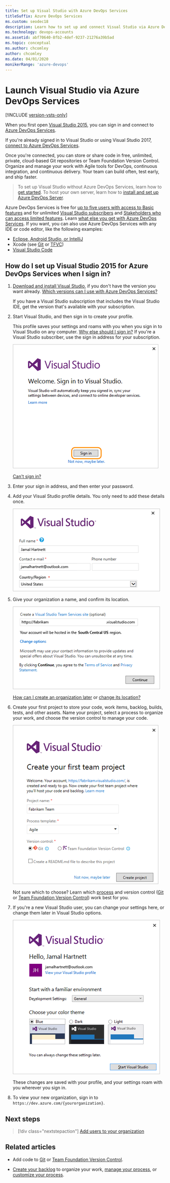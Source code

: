 ```yaml
---
title: Set up Visual Studio with Azure DevOps Services
titleSuffix: Azure DevOps Services
ms.custom: seodec18
description: Learn how to set up and connect Visual Studio via Azure DevOps Services.
ms.technology: devops-accounts
ms.assetid: abf70640-8fb2-4def-9237-21276a39b5ad
ms.topic: conceptual
ms.author: chcomley
author: chcomley
ms.date: 04/01/2020
monikerRange: 'azure-devops'
---
```


# Launch Visual Studio via Azure DevOps Services

[!INCLUDE [version-vsts-only](../../includes/version-vsts-only.md)]

When you first open [Visual Studio 2015](https://visualstudio.microsoft.com/products/vs-2015-product-editions), 
you can sign in and connect to [Azure DevOps Services](https://visualstudio.microsoft.com/products/visual-studio-team-services-vs).

If you're already signed in to Visual Studio or using Visual Studio 2017, [connect to Azure DevOps Services](../../repos/git/gitquickstart.md).

Once you're connected, you can store or share code in free, unlimited, private, 
cloud-based Git repositories or Team Foundation Version Control. 
Organize and manage your work with Agile tools for DevOps, 
continuous integration, and continuous delivery. Your team can build often, 
test early, and ship faster.

> To set up Visual Studio without Azure DevOps Services, 
> learn how to [get started](https://msdn.microsoft.com/library/e2h7fzkw.aspx). 
> To host your own server, 
> learn how to [install and set up Azure DevOps Server](/azure/devops/server/install/get-started).

Azure DevOps Services is free for [up to five users with access to Basic features](https://visualstudio.microsoft.com/products/visual-studio-team-services-feature-matrix-vs) and for unlimited [Visual Studio subscribers](https://visualstudio.microsoft.com/products/how-to-buy-vs) and [Stakeholders who can access limited features](https://visualstudio.microsoft.com/products/visual-studio-team-services-feature-matrix-vs).
Learn [what else you get with Azure DevOps Services](https://visualstudio.microsoft.com/pricing/visual-studio-team-services-pricing-vs). 
If you want, you can also use Azure DevOps Services with any IDE or code editor, like the following examples:

* [Eclipse, Android Studio, or IntelliJ](../../java/index.md)
* Xcode (see [Git](../../repos/git/share-your-code-in-git-xcode.md) or [TFVC](../../repos/tfvc/share-your-code-in-tfvc-xcode.md))
* [Visual Studio Code](https://code.visualstudio.com/docs/editor/versioncontrol)

## How do I set up Visual Studio 2015 for Azure DevOps Services when I sign in?

1. [Download and install Visual Studio](https://go.microsoft.com/fwlink/?LinkId=309297&clcid=0x409&slcid=0x409), 
if you don't have the version you want already. 
[Which versions can I use with Azure DevOps Services?](faq-set-up-vs.md#vs-versions)

    If you have a Visual Studio subscription that 
    includes the Visual Studio IDE, get the version 
    that's available with your subscription.

2. Start Visual Studio, and then sign in to create your profile. 

    This profile saves your settings and roams with you 
    when you sign in to Visual Studio on any computer. 
    [Why else should I sign in?](faq-set-up-vs.md#why-sign-in)
    If you're a Visual Studio subscriber, use the sign in address for your subscription. 

    ![Sign in to Visual Studio](media/set-up-vs/sign-in-visual-studio.png)

    [Can't sign in?](faq-set-up-vs.md#cannot-sign-in)

3. Enter your sign in address, 
and then enter your password.

4. Add your Visual Studio profile details. You only need to add these details once. 

    ![Create your profile](media/set-up-vs/profile-organization-details.png)

5. Give your organization a name, and confirm its location. 

    ![Name your organization, confirm its location](media/set-up-vs/profile-organization-details2.png)

    [How can I create an organization later](faq-configure-customize-organization.md#create-organization-faqs) or [change its location?](change-organization-location.md)

6. Create your first project to store your code, 
work items, backlog, builds, tests, and other assets. 
Name your project, select a process to organize your work, 
and choose the version control to manage your code.

    ![Create your project](media/set-up-vs/create-team-project-vs.png)

    Not sure which to choose? Learn which 
    [process](../../boards/work-items/guidance/choose-process.md) 
    and version control ([Git](../../repos/git/overview.md) 
    or [Team Foundation Version Control](../../repos/tfvc/overview.md))
    work best for you.

7. If you're a new Visual Studio user, you can change your settings here, 
or change them later in Visual Studio options.

    ![Change settings, if you want](media/set-up-vs/hellonewprofile.png)

    These changes are saved with your profile, 
    and your settings roam with you wherever you sign in. 

8. To view your new organization, sign in to ```https://dev.azure.com/{yourorganization}```.

## Next steps

> [!div class="nextstepaction"]
   > [Add users to your organization](add-organization-users.md)

## Related articles

* Add code to [Git](../../repos/git/share-your-code-in-git-vs.md) or [Team Foundation Version Control](../../repos/tfvc/share-your-code-in-tfvc-vs.md).

* [Create your backlog](../../boards/backlogs/create-your-backlog.md) to organize your work, [manage your process](../../organizations/settings/work/manage-process.md), or [customize your process](../../organizations/settings/work/customize-process.md).

